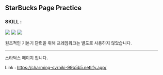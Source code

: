 ## StarBucks Page Practice

### SKILL : 
<img src="https://img.shields.io/badge/Html5-E44D26?style=flat-square&logo=Html5&logoColor=white"/> <img src="https://img.shields.io/badge/CSS3-1572B6?style=flat-square&logo=CSS3&logoColor=white"/> <img src="https://img.shields.io/badge/JavaScript-F7DF1E?style=flat-square&logo=JavaScript&logoColor=white"/>

원초적인 기본기 단련을 위해 프레임워크는 별도로 사용하지 않았습니다.

--------

스타벅스 페이지 입니다.

Link : https://charming-syrniki-99b5b5.netlify.app/
